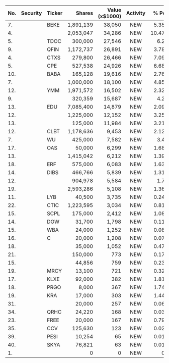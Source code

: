 No. | Security | Ticker | Shares | Value (x$1000) | Activity | % Port
|--- | --- | --- | ---:| ---:|:---:| ---:|
 7.||BEKE</a>|1,891,139|38,050|NEW|5.35%|<a href=rel="bookmark"></a>
4.|||2,053,047|34,286|NEW|10.47%|rel="bookmark"></a>
5.||TDOC</a>|300,000|27,546|NEW|6.2%|<a href=rel="bookmark"></a>
9.||QFIN</a>|1,172,737|26,891|NEW|3.78%|<a href=rel="bookmark"></a>
4.||CTXS</a>|279,800|26,466|NEW|7.09%|<a href=rel="bookmark"></a>
5.||CPE</a>|527,538|24,926|NEW|6.68%|<a href=rel="bookmark"></a>
10.||BABA</a>|165,128|19,616|NEW|2.76%|<a href=rel="bookmark"></a>
7.|||1,000,000|18,100|NEW|4.85%|rel="bookmark"></a>
12.||YMM</a>|1,971,572|16,502|NEW|2.32%|<a href=rel="bookmark"></a>
9.|||320,359|15,687|NEW|4.2%|rel="bookmark"></a>
13.||EDU</a>|7,085,400|14,879|NEW|2.09%|<a href=rel="bookmark"></a>
12.|||1,225,000|12,152|NEW|3.25%|rel="bookmark"></a>
13.|||125,000|11,984|NEW|3.21%|rel="bookmark"></a>
12.||CLBT</a>|1,178,636|9,453|NEW|2.12%|<a href=rel="bookmark"></a>
7.||WU</a>|425,000|7,582|NEW|3.4%|<a href=rel="bookmark"></a>
17.||OAS</a>|50,000|6,299|NEW|1.68%|<a href=rel="bookmark"></a>
13.|||1,415,042|6,212|NEW|1.39%|rel="bookmark"></a>
18.||ERF</a>|575,000|6,083|NEW|1.63%|<a href=rel="bookmark"></a>
14.||DIBS</a>|466,766|5,839|NEW|1.31%|<a href=rel="bookmark"></a>
12.|||904,978|5,584|NEW|1.7%|rel="bookmark"></a>
19.|||2,593,286|5,108|NEW|1.36%|rel="bookmark"></a>
11.||LYB</a>|40,500|3,735|NEW|0.24%|<a href=rel="bookmark"></a>
22.||CTIC</a>|1,223,595|3,034|NEW|0.81%|<a href=rel="bookmark"></a>
15.||SCPL</a>|175,000|2,412|NEW|1.08%|<a href=rel="bookmark"></a>
14.||DOW</a>|31,700|1,798|NEW|0.11%|<a href=rel="bookmark"></a>
15.||WBA</a>|24,000|1,252|NEW|0.08%|<a href=rel="bookmark"></a>
16.||C</a>|20,000|1,208|NEW|0.07%|<a href=rel="bookmark"></a>
18.|||35,000|1,052|NEW|0.47%|rel="bookmark"></a>
21.|||150,000|773|NEW|0.17%|rel="bookmark"></a>
15.|||44,856|759|NEW|0.23%|rel="bookmark"></a>
19.||MRCY</a>|13,100|721|NEW|0.32%|<a href=rel="bookmark"></a>
17.||KLXE</a>|92,000|382|NEW|1.81%|<a href=rel="bookmark"></a>
18.||PRGO</a>|8,000|367|NEW|1.74%|<a href=rel="bookmark"></a>
19.||KRA</a>|17,000|303|NEW|1.44%|<a href=rel="bookmark"></a>
31.|||20,000|257|NEW|0.06%|rel="bookmark"></a>
34.||QRHC</a>|24,220|168|NEW|0.03%|<a href=rel="bookmark"></a>
23.||FREE</a>|20,000|167|NEW|0.79%|<a href=rel="bookmark"></a>
35.||CCV</a>|125,630|123|NEW|0.02%|<a href=rel="bookmark"></a>
39.||PESI</a>|10,254|65|NEW|0.01%|<a href=rel="bookmark"></a>
40.||SKYA</a>|76,821|63|NEW|0.01%|<a href=rel="bookmark"></a>
1.|||0|0|NEW|0%|rel="bookmark"></a>
